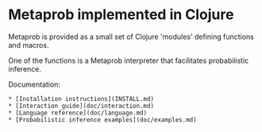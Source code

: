 # Metaprob implemented in Clojure

Metaprob is provided as a small set of Clojure 'modules' defining
functions and macros.

One of the functions is a Metaprob interpreter that facilitates
probabilistic inference.

Documentation:

    * [Installation instructions](INSTALL.md)
    * [Interaction guide](doc/interaction.md)
    * [Language reference](doc/language.md)
    * [Probabilistic inference examples](doc/examples.md)
